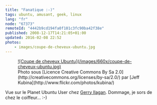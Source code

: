 ```yaml
---
title: "Fanatique :-)"
tags: ubuntu, amusant, geek, linux
lang: "fr"
node: "67373"
remoteId: "4442b9cd194fa0f101c3fc90ba42f38e"
published: 2008-12-17T14:21:05+01:00
updated: 2016-02-08 22:52
photos:
    - images/coupe-de-cheveux-ubuntu.jpg
---
```


<figure class="object-center">
<a href="/images/coupe-de-cheveux-ubuntu.jpg">![Coupe de cheveux Ubuntu](/images/660x/coupe-de-cheveux-ubuntu.jpg)
</a>
<figcaption>
Photo sous [Licence Creative Commons By Sa 2.0](http://creativecommons.org/licenses/by-sa/2.0/) par [Jeff Kubina](http://www.flickr.com/photos/kubina/)
</figcaption>
</figure>

Vue sur le Planet Ubuntu User chez [Gerry Ilagan](http://igerry.com/desktop/ubuntu/going-loco-over-the-ubuntu-logo.html). Dommage, je sors de chez le coiffeur... :-)
